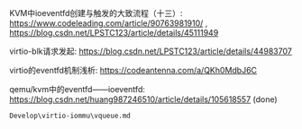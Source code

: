 
KVM中ioeventfd创建与触发的大致流程（十三）: https://www.codeleading.com/article/90763981910/ , https://blog.csdn.net/LPSTC123/article/details/45111949

virtio-blk请求发起: https://blog.csdn.net/LPSTC123/article/details/44983707

virtio的eventfd机制浅析: https://codeantenna.com/a/QKh0MdbJ6C

qemu/kvm中的eventfd——ioeventfd: https://blog.csdn.net/huang987246510/article/details/105618557 (done)


`Develop\virtio-iommu\vqueue.md`

